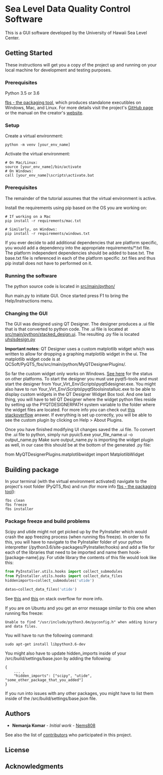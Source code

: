 # Sea Level Data Quality Control Software 

This is a GUI software developed by the University of Hawaii Sea Level Center.  

## Getting Started

These instructions will get you a copy of the project up and running on your local machine for development and testing purposes.

### Prerequisites

Python 3.5 or 3.6 

[fbs - the packaging tool](https://github.com/mherrmann/fbs-tutorial), which produces standalone executibles on Windows, Mac, and Linux. For more 
details visit the project's [GitHub page ](https://github.com/mherrmann/fbs-tutorial) or the manual on the creator's 
[website](https://build-system.fman.io/manual/).

### Setup

Create a virtual environment:

```
python -m venv [your_env_name]
```

Activate the virtual environment:

```
# On Mac/Linux:
source [your_env_name]/bin/activate
# On Windows:
call [your_env_name]\scripts\activate.bat
```

### Prerequisites

The remainder of the tutorial assumes that the virtual environment is active.

Install the requirements using pip based on the OS you are working on:

```
# If working on a Mac
pip install -r requirements/mac.txt

# Similarly, on Windows:
pip install -r requirements/windows.txt
```

If you ever decide to add additional dependencies that are platform specific, you would add a dependency into the 
appropriate requirements/*.txt file. The platform independent dependencies should be added to base.txt. The base.txt 
file is referenced in each of the platform specific .txt files and thus pip install does not have to performed on it. 

### Running the software

The python source code is located in [src/main/python/](PyQT5_fbs/src/main/python/)

Run main.py to initiate GUI. Once started press F1 to bring the Help/Instructions menu.

### Changing the GUI

The GUI was designed using QT Designer. The designer produces a .ui file that is that converted to python code. The .ui
file is located at [src/main/python/stacked_design.ui](PyQT5_fbs/src/main/python/). 
The resulting .py file is located [uhslsdesign.py](PyQT5_fbs/src/main/python)

<strong>Important notes:</strong> 
QT Designer uses a custom matplotlib widget which was written to allow for dropping a graphing matplotlib widget in the ui. 
The matplotlib widget code is at QCSoft/PyQT5_fbs/src/main/python/MyQTDesignerPlugins/.

So far the custom widget only works on Windows. [See here](https://github.com/altendky/pyqt-tools/issues/12) for the status on other platforms.
To start the designer you must use pyqt5-tools and must start the designer from Your_Virt_Env\Scripts\pyqt5designer.exe. 
You might also have to run Your_Virt_Env\Scripts\pyqt5toolsinstalluic.exe to be able to display custom widgets in the QT Designer Widget Box tool.
And one last thing, you will have to tell QT Designer where the widget python files reside by setting up the PYQTDESIGNERPATH system variable 
to the folder where the widget files are located. For more info you can check out [this stackoverflow](https://stackoverflow.com/questions/47364804/qt5-matplotlib-designer-plugin)
answer. If everything is set up correctly, you will be able to see the custom plugin by clicking on Help > About Plugins. 

Once you have finished modifying UI changes saved the .ui file. To convert the .ui file to python, simply run pyuic5.exe your_file_name.ui -o output_name.py
Make sure output_name.py is importing the widget plugin as well, in our case this should be at the bottom of the
generated .py file:

from MyQTDesignerPlugins.matplotlibwidget import MatplotlibWidget

## Building package
In your terminal (with the virtual environment activated) navigate to the project's root folder (PyQT5_fbs) and run (for more info [fbs - the packaging tool](https://github.com/mherrmann/fbs-tutorial)):

```
fbs clean
fbs freeze
fbs installer
```

### Package freeze and build problems

Scipy and utide might not get picked up by the PyInstaller which would crash the app freezing process (when running fbs freeze). In order to fix this, you will have to navigate to the PyInstaller folder of your python interpretter (/python3.6/site-packages/PyInstaller/hooks) and add a file for each of the libraries that need to be imported and name them hook-[package-name].py. For utide library the contents of this file would look like this:
```python
from PyInstaller.utils.hooks import collect_submodules
from PyInstaller.utils.hooks import collect_data_files
hiddenimports=collect_submodules('utide')

datas=collect_data_files('utide')
```
See [this](https://stackoverflow.com/questions/51267453/scipy-import-error-with-pyinstaller) and [this](https://stackoverflow.com/questions/49559770/how-do-you-resolve-hidden-imports-not-found-warnings-in-pyinstaller-for-scipy?rq=1) on stack overflow for more info.

If you are on Ubuntu and you get an error message similar to this one when running fbs freeze:
```
Unable to find "/usr/include/python3.6m/pyconfig.h" when adding binary and data files.
```
You will have to run the following command:
```
sudo apt-get install libpython3.6-dev
```

You might also have to update hidden_imports inside of your /src/build/settings/base.json by adding the following:
```
{
    ... ,
    "hidden_imports": ["scipy", "utide", "some_other_package_that_you_added"]
}
```

If you run into issues with any other packages, you might have to list them inside of the /src/build/settings/base.json file.

## Authors

* **Nemanja Komar** - *Initial work* - [Nems808](https://github.com/nems808)

See also the list of [contributors](https://github.com/nems808/QCSoft/contributors) who participated in this project.

## License



## Acknowledgments



